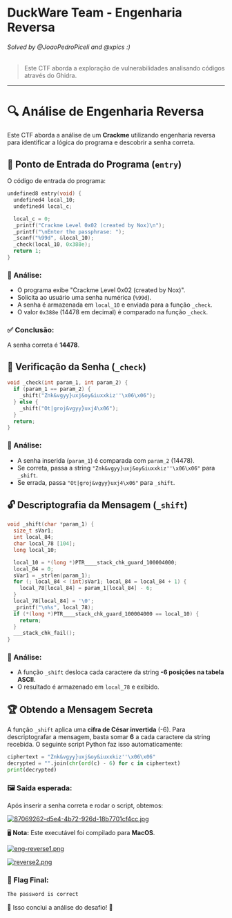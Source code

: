 # DuckWare Team - Engenharia Reversa  
###### Solved by @JoaoPedroPiceli and @xpics :)  

> Este CTF aborda a exploração de vulnerabilidades analisando códigos através do Ghidra.  

---

# 🔍 Análise de Engenharia Reversa  

Este CTF aborda a análise de um **Crackme** utilizando engenharia reversa para identificar a lógica do programa e descobrir a senha correta.  

## 📂 Ponto de Entrada do Programa (`entry`)  

O código de entrada do programa:  

```c
undefined8 entry(void) {
  undefined4 local_10;
  undefined4 local_c;

  local_c = 0;
  _printf("Crackme Level 0x02 (created by Nox)\n");
  _printf("\nEnter the passphrase: ");
  _scanf("%99d", &local_10);
  _check(local_10, 0x388e);
  return 1;
}
```  

### 🧐 Análise:  
- O programa exibe "Crackme Level 0x02 (created by Nox)".  
- Solicita ao usuário uma senha numérica (`%99d`).  
- A senha é armazenada em `local_10` e enviada para a função `_check`.  
- O valor `0x388e` (14478 em decimal) é comparado na função `_check`.  

### ✅ Conclusão:  
A senha correta é **14478**.  

## 🔐 Verificação da Senha (`_check`)  

```c
void _check(int param_1, int param_2) {
  if (param_1 == param_2) {
    _shift("Znk&vgyy}uxj&oy&iuxxkiz''\x06\x06");
  } else {
    _shift("Ot|groj&vgyy}uxj4\x06");
  }
  return;
}
```  

### 🧐 Análise:  
- A senha inserida (`param_1`) é comparada com `param_2` (14478).  
- Se correta, passa a string `"Znk&vgyy}uxj&oy&iuxxkiz''\x06\x06"` para `_shift`.  
- Se errada, passa `"Ot|groj&vgyy}uxj4\x06"` para `_shift`.  

## 🔓 Descriptografia da Mensagem (`_shift`)  

```c
void _shift(char *param_1) {
  size_t sVar1;
  int local_84;
  char local_78 [104];
  long local_10;

  local_10 = *(long *)PTR____stack_chk_guard_100004000;
  local_84 = 0;
  sVar1 = _strlen(param_1);
  for (; local_84 < (int)sVar1; local_84 = local_84 + 1) {
    local_78[local_84] = param_1[local_84] - 6;
  }
  local_78[local_84] = '\0';
  _printf("\n%s", local_78);
  if (*(long *)PTR____stack_chk_guard_100004000 == local_10) {
    return;
  }
  ___stack_chk_fail();
}
```  

### 🧐 Análise:  
- A função `_shift` desloca cada caractere da string **-6 posições na tabela ASCII**.  
- O resultado é armazenado em `local_78` e exibido.  

## 🏆 Obtendo a Mensagem Secreta  

A função `_shift` aplica uma **cifra de César invertida** (-6). Para descriptografar a mensagem, basta somar **6** a cada caractere da string recebida. O seguinte script Python faz isso automaticamente:  

```python
ciphertext = "Znk&vgyy}uxj&oy&iuxxkiz''\x06\x06"
decrypted = "".join(chr(ord(c) - 6) for c in ciphertext)
print(decrypted)
```  

### 🖼️ Saída esperada:  

Após inserir a senha correta e rodar o script, obtemos:  

[![87069262-d5e4-4b72-926d-18b7701cf4cc.jpg](https://i.postimg.cc/mZP8hQ9p/87069262-d5e4-4b72-926d-18b7701cf4cc.jpg)](https://postimg.cc/mhGQ5187)  

🖥️ **Nota:** Este executável foi compilado para **MacOS**.  

[![eng-reverse1.png](https://i.postimg.cc/HsQ073kz/eng-reverse1.png)](https://postimg.cc/D8w49rs4)  

[![reverse2.png](https://i.postimg.cc/L82tkfqp/reverse2.png)](https://postimg.cc/PPVvTCz3)  

### 🔑 Flag Final:  

```bash
The password is correct
```  

🎉 Isso conclui a análise do desafio! 🚀  
